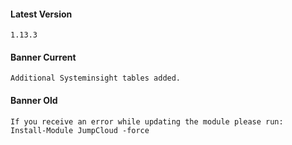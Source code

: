 #### Latest Version

```
1.13.3
```

#### Banner Current

```
Additional Systeminsight tables added.
```

#### Banner Old

```
If you receive an error while updating the module please run: 
Install-Module JumpCloud -force
```
